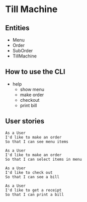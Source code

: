 # Till Machine

## Entities

- Menu
- Order
- SubOrder
- TillMachine

## How to use the CLI

- help
  - show menu
  - make order
  - checkout
  - print bill

## User stories

```
As a User
I'd like to make an order
So that I can see menu items

As a User
I'd like to make an order
So that I can select items in menu

As a User
I'd like to check out
So that I can see a bill

As a User
I'd like to get a receipt
So that I can print a bill
```
